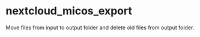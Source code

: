 # nextcloud_micos_export
Move files from input to output folder and delete old files from output folder.